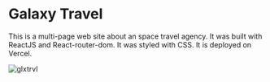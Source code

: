# Galaxy Travel

This is a multi-page web site about an space travel agency. It was built with ReactJS and React-router-dom. It was styled with CSS. It is deployed on Vercel. 

![glxtrvl](https://github.com/SALVADORPOETA/Glx-trvl-sm/assets/71913145/72b4a615-f2d4-480c-9ccb-c60615011b4f)
